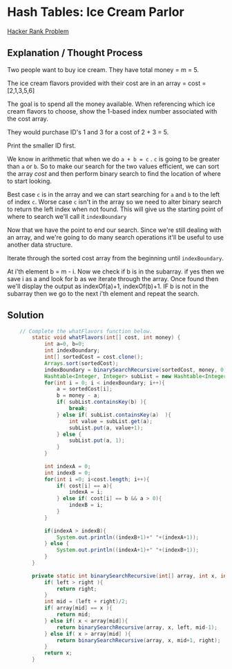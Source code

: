# Hash Tables: Ice Cream Parlor
[Hacker Rank Problem](https://www.hackerrank.com/challenges/ctci-ice-cream-parlor/problem?h_l=interview&playlist_slugs%5B%5D=interview-preparation-kit&playlist_slugs%5B%5D=search)

## Explanation / Thought Process
Two people want to buy ice cream. They have total money = m = 5.

The ice cream flavors provided with their cost are in an array = cost = [2,1,3,5,6]

The goal is to spend all the money available. When referencing which ice cream flavors to choose, show the 1-based index number associated with the cost array.

They would purchase ID's 1 and 3 for a cost of 2 + 3 = 5. 

Print the smaller ID first.

We know in arithmetic that when we do `a + b = c` . `c` is going to be greater than `a` or `b`. So to make our search for the two values efficient, we can sort the array *cost* and then perform binary search to find the location of where to start looking. 

Best case `c` is in the array and we can start searching for `a` and `b` to the left of index `c`.
Worse case `c` isn't in the array so we need to alter binary search to return the left index when not found. This will give us the starting point of where to search we'll call it `indexBoundary`

Now that we have the point to end our search. Since we're still dealing with an array, and we're going to do many search operations it'll be useful to use another data structure.

Iterate through the sorted cost array from the beginning until `indexBoundary`. 

At i'th element b =  m - i. Now we check if b is in the subarray. if yes then we save i as a and look for b as we iterate through the array. Once found then we'll display the output as indexOf(a)+1, indexOf(b)+1. IF b is not in the subarray then we go to the next i'th element and repeat the search.

## Solution

```java
    // Complete the whatFlavors function below.
        static void whatFlavors(int[] cost, int money) {
            int a=0, b=0;
            int indexBoundary;
            int[] sortedCost = cost.clone();
            Arrays.sort(sortedCost);
            indexBoundary = binarySearchRecursive(sortedCost, money, 0, cost.length-1);
            Hashtable<Integer, Integer> subList = new Hashtable<Integer,Integer>();
            for(int i = 0; i < indexBoundary; i++){
                a = sortedCost[i];
                b = money - a;
                if( subList.containsKey(b) ){
                    break;
                } else if( subList.containsKey(a)  ){
                    int value = subList.get(a);
                    subList.put(a, value+1);
                } else {
                    subList.put(a, 1);
                }
            }
    
            int indexA = 0;
            int indexB = 0;
            for(int i =0; i<cost.length; i++){
                if( cost[i] == a){
                    indexA = i;
                } else if( cost[i] == b && a > 0){
                    indexB = i;
                }
            }
    
            if(indexA > indexB){
                System.out.println((indexB+1)+" "+(indexA+1)); 
            } else {
                System.out.println((indexA+1)+" "+(indexB+1)); 
            }    
        }
    
        private static int binarySearchRecursive(int[] array, int x, int left, int right){
            if( left > right ){
                return right;
            }
            int mid = (left + right)/2;
            if( array[mid] == x ){
                return mid;
            } else if( x < array[mid]){
                return binarySearchRecursive(array, x, left, mid-1);
            } else if( x > array[mid] ){
                return binarySearchRecursive(array, x, mid+1, right);
            }
            return x;
        }
```